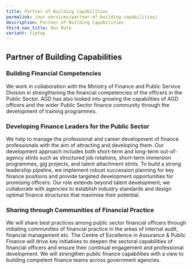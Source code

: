 ```yaml
---
title: Partner of Building Capabilities
permalink: /our-services/partner-of-building-capabilities/
description: Partner of Building Capabilities
third_nav_title: Our Role
variant: tiptap
---
```

<h2>Partner of Building Capabilities</h2>
<h3>Building Financial Competencies</h3>
<p>We work in collaboration with the Ministry of Finance and Public Service
Division in strengthening the financial competencies of the officers in
the Public Sector. AGD has also looked into growing the capabilities of
AGD officers and the wider Public Sector finance community through the
development of training programmes.</p>
<h3>Developing Finance Leaders for the Public Sector</h3>
<p>We help to manage the professional and career development of finance professionals
with the aim of attracting and developing them. Our development approach
includes both short-term and long-term out-of-agency stints such as structured
job rotations, short-term immersion programmes, gig projects, and talent
attachment stints. To build a strong leadership pipeline, we implement
robust succession planning for key finance positions and provide targeted
development opportunities for promising officers. Our role extends beyond
talent development; we collaborate with agencies to establish industry
standards and design optimal finance structures that maximise their potential.</p>
<h3>Sharing through Communities of Financial Practice</h3>
<p>We will share best practices among public sector financial officers through
initiating communities of financial practice in the areas of internal audit,
financial management etc. The Centre of Excellence in Assurance &amp; Public
Finance will drive key initiatives to deepen the sectoral capabilities
of financial officers and ensure their continual engagement and professional
development. We will strengthen public finance capabilities with a view
to building competent finance teams across government agencies.</p>